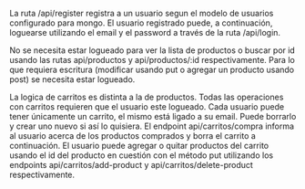 La ruta /api/register registra a un usuario segun el modelo de usuarios configurado para mongo. El usuario registrado puede, a continuación, loguearse utilizando el email y el password a través de la ruta /api/login.

No se necesita estar logueado para ver la lista de productos o buscar por id usando las rutas api/productos y api/productos/:id respectivamente. Para lo que requiera escritura (modificar usando put o agregar un producto usando post) se necesita estar logueado.

La logica de carritos es distinta a la de productos. Todas las operaciones con carritos requieren que el usuario este logueado. Cada usuario puede tener únicamente un carrito, el mismo está ligado a su email. Puede borrarlo y crear uno nuevo si así lo quisiera. El endpoint api/carritos/compra informa al usuario acerca de los productos comprados y borra el carrito a continuación.
El usuario puede agregar o quitar productos del carrito usando el id del producto en cuestión con el método put utilizando los endpoints api/carritos/add-product y api/carritos/delete-product respectivamente.

